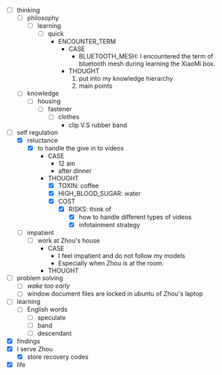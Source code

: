 - [ ] thinking
    - [ ] philosophy
        - [ ] learning
            - [ ] quick
                - ENCOUNTER_TERM
                    - CASE
                        - BLUETOOTH_MESH: I encountered the term of bluetooth mesh during learning the XiaoMi box.
                    - THOUGHT
                        1. put into my knowledge hierarchy
                        2. main points
    - [ ] knowledge
        - [ ] housing
            - [ ] fastener
                - [ ] clothes
                    - clip V.S rubber band
- [ ] self regulation
    - [x] reluctance
        - [x] to handle the give in to videos
            - CASE
                - 12 am
                - after dinner
            - THOUGHT
                - [x] TOXIN: coffee
                - [x] HIGH_BLOOD_SUGAR: water
                - [x] COST
                    - [x] RISKS: think of 
                        - [x] how to handle different types of videos
                        - [x] infotainment strategy
    - [ ] impatient
        - [ ] work at Zhou's house
            - CASE
                - I feel impatient and do not follow my models
                - Especially when Zhou is at the room.
            - THOUGHT
- [ ] problem solving
    - [ ] *wake too early*
    - [ ] window document files are locked in ubuntu of Zhou's laptop
- [ ] learning
    - [ ] English words
        - [ ] speculate
        - [ ] band
        - [ ] descendant
- [x] findings
- [x] I serve Zhou
    - [x] store recovery codes
- [x] life